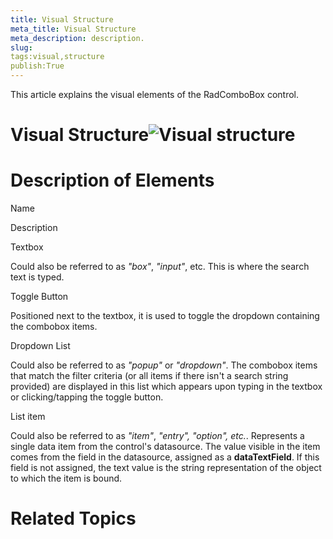 ```yaml
---
title: Visual Structure
meta_title: Visual Structure
meta_description: description.
slug: 
tags:visual,structure
publish:True
---
```



This article explains the visual elements of the RadComboBox control.

# Visual Structure![Visual structure](../Media/Controls\ComboBox\combobox-visual-structure.png)

# Description of Elements

Name

Description

Textbox

Could also be referred to as *"box"*, *"input"*, etc. This is where the search
							  text is typed.
						  

Toggle Button

Positioned next to the textbox, it is used to toggle the dropdown containing the combobox items. 
						  

Dropdown List

Could also be referred to as *"popup"* or *"dropdown"*. The combobox items
							   that match the filter criteria (or all items if there isn't a search string provided) are displayed in this list which appears upon 
							   typing in the textbox or clicking/tapping the toggle button.
						  

List item

Could also be referred to as *"item"*, *"entry", "option", etc.*. Represents a single data
							  item from the control's datasource. The value visible in the item comes from the field in the datasource, assigned as a
							  __dataTextField__. If this field is not assigned, the text value is the string representation of the object to which
							  the item is bound.
						  

# Related Topics
